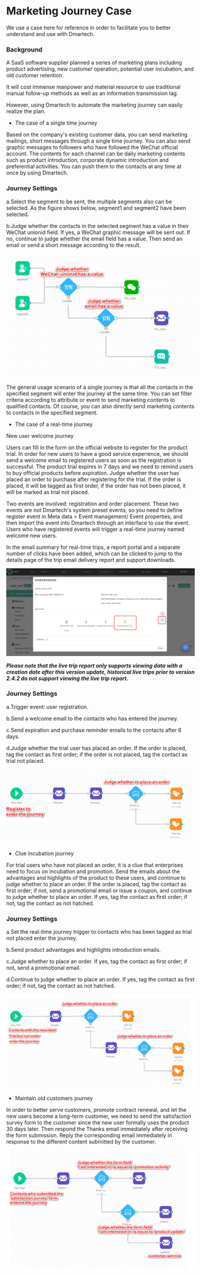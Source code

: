 # Marketing Journey Case

We use a case here for reference in order to facilitate you to better understand and use with Dmartech.

### Background

A SaaS software supplier planned a series of marketing plans including product advertising, new customer operation, potential user incubation, and old customer retention.&#x20;

It will cost immense manpower and material resource to use traditional manual follow-up methods as well as an information transmission lag.&#x20;

However, using Dmartech to automate the marketing journey can easily realize the plan.&#x20;

* The case of a single time journey&#x20;

Based on the company's existing customer data, you can send marketing mailings, short messages through a single time journey. You can also send graphic messages to followers who have followed the WeChat official account. The contents for each channel can be daily marketing contents such as product introduction, corporate dynamic introduction and preferential activities. You can push them to the contacts at any time at once by using Dmartech.

### Journey Settings

a.Select the segment to be sent, the multiple segments also can be selected. As the figure shows below, segment1 and segment2 have been selected.&#x20;

b.Judge whether the contacts in the selected segment has a value in their WeChat unionid field. If yes, a WeChat graphic message will be sent out. If no, continue to judge whether the email field has a value. Then send an email or send a short message according to the result.

![](<../.gitbook/assets/image (539).png>)

The general usage scenario of a single journey is that all the contacts in the specified segment will enter the journey at the same time. You can set filter criteria according to attribute or event to send marketing contents to qualified contacts. Of course, you can also directly send marketing contents to contacts in the specified segment.

* The case of a real-time journey&#x20;

New user welcome journey&#x20;

Users can fill in the form on the official website to register for the product trial. In order for new users to have a good service experience, we should send a welcome email to registered users as soon as the registration is successful. The product trial expires in 7 days and we need to remind users to buy official products before expiration. Judge whether the user has placed an order to purchase after registering for the trial. If the order is placed, it will be tagged as first order, if the order has not been placed, it will be marked as trial not placed.&#x20;

Two events are involved: registration and order placement. These two events are not Dmartech's system preset events, so you need to define register event in Meta data > Event management/ Event properties, and then import the event into Dmartech through an interface to use the event. Users who have registered events will trigger a real-time journey named welcome new users.

In the email summary for real-time trips, a report portal and a separate number of clicks have been added, which can be clicked to jump to the details page of the trip email delivery report and support downloads.

![](<../.gitbook/assets/image (643) (1) (1).png>)

_**Please note that the live trip report only supports viewing data with a creation date after this version update, historical live trips prior to version 2.4.2 do not support viewing the live trip report.**_



### Journey Settings&#x20;

a.Trigger event: user registration.&#x20;

b.Send a welcome email to the contacts who has entered the journey.&#x20;

c.Send expiration and purchase reminder emails to the contacts after 6 days.&#x20;

d.Judge whether the trial user has placed an order. If the order is placed, tag the contact as first order; if the order is not placed, tag the contact as trial not placed.

![](<../.gitbook/assets/image (540).png>)

* Clue incubation journey&#x20;

For trial users who have not placed an order, it is a clue that enterprises need to focus on incubation and promotion. Send the emails about the advantages and highlights of the product to these users, and continue to judge whether to place an order. If the order is placed, tag the contact as first order; if not, send a promotional email or issue a coupon, and continue to judge whether to place an order. If yes, tag the contact as first order; if not, tag the contact as not hatched.&#x20;

### Journey Settings&#x20;

a.Set the real-time journey trigger to contacts who has been tagged as trial not placed enter the journey.&#x20;

b.Send product advantages and highlights introduction emails.&#x20;

c.Judge whether to place an order. If yes, tag the contact as first order; if not, send a promotional email.&#x20;

d.Continue to judge whether to place an order. If yes, tag the contact as first order; if not, tag the contact as not hatched.

![](<../.gitbook/assets/image (563).png>)

* Maintain old customers journey&#x20;

In order to better serve customers, promote contract renewal, and let the new users become a long-term customer, we need to send the satisfaction survey form to the customer since the new user formally uses the product 30 days later. Then respond the Thanks email immediately after receiving the form submission. Reply the corresponding email immediately in response to the different content submitted by the customer.

![](<../.gitbook/assets/image (518).png>)
